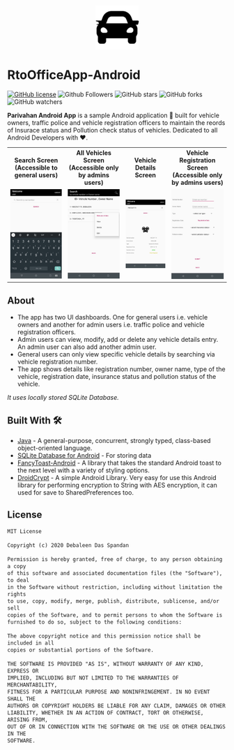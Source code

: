 <p align="center">
  <img src="git_resources/car.png" height="100"/>
</p>

# RtoOfficeApp-Android

[![GitHub license](https://img.shields.io/badge/License-MIT-blue.svg)](LICENSE)
![Github Followers](https://img.shields.io/github/followers/the-it-weirdo?label=Follow&style=social)
![GitHub stars](https://img.shields.io/github/stars/the-it-weirdo/RtoOfficeApp-Android?style=social)
![GitHub forks](https://img.shields.io/github/forks/the-it-weirdo/RtoOfficeApp-Android?style=social)
![GitHub watchers](https://img.shields.io/github/watchers/the-it-weirdo/RtoOfficeApp-Android?style=social)

**Parivahan Android App** is a sample Android application 📱 built for vehicle owners, traffic police and vehicle registration officers to maintain the reords of Insurace status and Pollution check status of vehicles. Dedicated to all Android Developers with ❤️. 

<table style="width:100%">
  <tr>
    <th>Search Screen (Accessible to general users)</th>
    <th>All Vehicles Screen (Accessible only by admins users)</th>
    <th>Vehicle Details Screen</th>
    <th>Vehicle Registration Screen (Accessible only by admins users)</th>
  </tr>
  <tr>
    <td><img src="git_resources/search_screen_user.jpeg"/></td>
    <td><img src="git_resources/all_vehicles_screen_officers.jpeg"/></td>
    <td><img src="git_resources/vehicle_details_screen.jpeg"/></td>
    <td><img src="git_resources/vehicle_registration_screen.jpeg"/></td>
  </tr>
</table>

## About
- The app has two UI dashboards. One for general users i.e. vehicle owners and another for admin users i.e. traffic police and vehicle registration officers.
- Admin users can view, modify, add or delete any vehicle details entry.
An admin user can also add another admin user.
- General users can only view specific vehicle details by searching via vehicle registration number.
- The app shows details like registration number, owner name, type of the vehicle, registration date, insurance status and pollution status of the vehicle.

*It uses locally stored SQLite Database.*

## Built With 🛠
- [Java](https://docs.oracle.com/javase/8/docs/technotes/guides/language/index.html) - A general-purpose, concurrent, strongly typed, class-based object-oriented language.
- [SQLite Database for Android](https://developer.android.com/reference/android/database/sqlite/package-summary) - For storing data
- [FancyToast-Android](https://github.com/Shashank02051997/FancyToast-Android) - A library that takes the standard Android toast to the next level with a variety of styling options.
- [DroidCrypt](https://github.com/pahlevikun/DroidCrypt) - A simple Android Library. Very easy for use this Android library for performing encryption to String with AES encryption, it can used for save to SharedPreferences too.


## License
```
MIT License

Copyright (c) 2020 Debaleen Das Spandan

Permission is hereby granted, free of charge, to any person obtaining a copy
of this software and associated documentation files (the "Software"), to deal
in the Software without restriction, including without limitation the rights
to use, copy, modify, merge, publish, distribute, sublicense, and/or sell
copies of the Software, and to permit persons to whom the Software is
furnished to do so, subject to the following conditions:

The above copyright notice and this permission notice shall be included in all
copies or substantial portions of the Software.

THE SOFTWARE IS PROVIDED "AS IS", WITHOUT WARRANTY OF ANY KIND, EXPRESS OR
IMPLIED, INCLUDING BUT NOT LIMITED TO THE WARRANTIES OF MERCHANTABILITY,
FITNESS FOR A PARTICULAR PURPOSE AND NONINFRINGEMENT. IN NO EVENT SHALL THE
AUTHORS OR COPYRIGHT HOLDERS BE LIABLE FOR ANY CLAIM, DAMAGES OR OTHER
LIABILITY, WHETHER IN AN ACTION OF CONTRACT, TORT OR OTHERWISE, ARISING FROM,
OUT OF OR IN CONNECTION WITH THE SOFTWARE OR THE USE OR OTHER DEALINGS IN THE
SOFTWARE.
```
